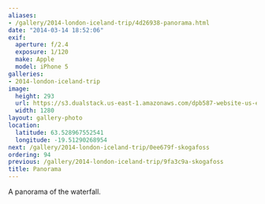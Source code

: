 ```yaml
---
aliases:
- /gallery/2014-london-iceland-trip/4d26938-panorama.html
date: "2014-03-14 18:52:06"
exif:
  aperture: f/2.4
  exposure: 1/120
  make: Apple
  model: iPhone 5
galleries:
- 2014-london-iceland-trip
image:
  height: 293
  url: https://s3.dualstack.us-east-1.amazonaws.com/dpb587-website-us-east-1/asset/gallery/2014-london-iceland-trip/4d26938-panorama~1280.jpg
  width: 1280
layout: gallery-photo
location:
  latitude: 63.528967552541
  longitude: -19.51290268954
next: /gallery/2014-london-iceland-trip/0ee679f-skogafoss
ordering: 94
previous: /gallery/2014-london-iceland-trip/9fa3c9a-skogafoss
title: Panorama
---
```


A panorama of the waterfall.
